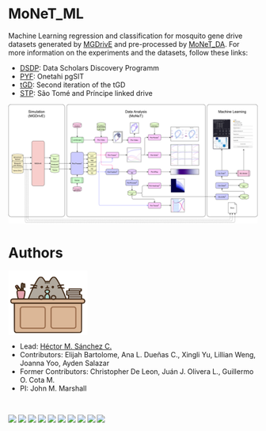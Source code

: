 # MoNeT_ML

Machine Learning regression and classification for mosquito gene drive datasets generated by [MGDrivE](https://github.com/MarshallLab/MGDrivE) and pre-processed by [MoNeT_DA](https://github.com/Chipdelmal/MoNeT_DA). For more information on the experiments and the datasets, follow these links:

* [DSDP](./DSDP): Data Scholars Discovery Programm
* [PYF](https://github.com/Chipdelmal/MoNeT_DA/tree/main/PYF/ONE): Onetahi pgSIT
* [tGD](https://github.com/Chipdelmal/MoNeT_DA/tree/main/PAN/tGD): Second iteration of the tGD
* [STP](https://github.com/Chipdelmal/MoNeT_DA/tree/main/STP/SvR): São Tomé and Príncipe linked drive


![](https://raw.githubusercontent.com/Chipdelmal/MoNeT/master/docs/media/MoNeT.png)

# Authors

<img src="https://raw.githubusercontent.com/Chipdelmal/pyMSync/master/media/pusheen.jpg" height="130px" align="middle"><br>

* Lead: [Héctor M. Sánchez C.](https://github.com/Chipdelmal)
* Contributors: Elijah Bartolome, Ana L. Dueñas C., Xingli Yu, Lillian Weng, Joanna Yoo, Ayden Salazar
* Former Contributors: Christopher De Leon, Juán J. Olivera L., Guillermo O. Cota M.
* PI: John M. Marshall

<br>

<img src="https://chipdelmal.github.io/MGDrivE_Presentations/MMC2020/img/Logos/berkeley.jpg" height="25px"> <img src="https://chipdelmal.github.io/MGDrivE_Presentations/MMC2020/img/Logos/ihme.png" height="25px"> <img src="https://chipdelmal.github.io/MGDrivE_Presentations/MMC2020/img/Logos/UCD.jpg" height="25px"> <img src="https://chipdelmal.github.io/MGDrivE_Presentations/MMC2020/img/Logos/uci-stacked.png" height="25px"> <img src="https://chipdelmal.github.io/MGDrivE_Presentations/MMC2020/img/Logos/UCSD.jpg" height="25px"> <img src="https://chipdelmal.github.io/MGDrivE_Presentations/MMC2020/img/Logos/itesm.png" height="25px"> <img src="https://chipdelmal.github.io/MGDrivE_Presentations/MMC2020/img/Logos/nvidia.jpg" height="25px"> <img src="https://chipdelmal.github.io/MGDrivE_Presentations/MMC2020/img/Logos/tigs.png" height="25px"> <img src="https://chipdelmal.github.io/MGDrivE_Presentations/MMC2020/img/Logos/IGI.png" height="25px"> <img src="https://chipdelmal.github.io/MGDrivE_Presentations/MMC2020/img/Logos/DARPA.jpg" height="25px"> 
